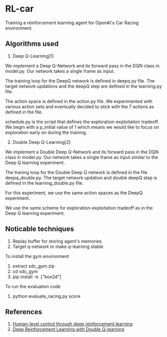 # RL-car

Training a reinforcement learning agent for OpenAI's Car Racing environment.

## Algorithms used
1. Deep Q-Learning[1]

We implement a Deep Q-Network and its forward pass in the DQN class in model.py. Our network takes a single frame as input.

The training loop for the DeepQ network is defined in deepq.py file. The target network updations and the deepQ step are defined in the learning.py file.

The action space is defined in the action.py file. We experimented with various action sets and eventually decided to stick with the 7 actions as defined in the file.

schedule.py is the script that defines the exploration-exploitation tradeoff. We begin with a p_initial value of 1 which means we would like to focus on exploration early on during the training.

2. Double Deep Q-Learning[2]

We implement a Double Deep Q-Network and its forward pass in the DQN class in model.py. Our network takes a single frame as input similar to the Deep Q learning experiment.

The traning loop for the Double Deep Q network is defined in the file deepq_double.py. The target network updation and double deepQ step is defined in the learning_double.py file.

For this experiment, we use the same action spaces as the DeepQ experiment.

We use the same scheme for exploration-exploitation tradeoff as in the Deep Q leanring experiment.


## Noticable techniques
1. Replay buffer for storing agent's memories
2. Target q-network to make q-learning stable



To install the gym environment<br>
1) extract sdc_gym.zip
2) cd sdc_gym
3) pip install -e .["box2d"]

To run the evaluation code
1) python evaluate_racing.py score


## References
1. [Human-level control through deep reinforcement learning](https://storage.googleapis.com/deepmind-media/dqn/DQNNaturePaper.pdf)
2. [Deep Reinforcement Learning with Double Q-learning](https://arxiv.org/pdf/1509.06461.pdf)

